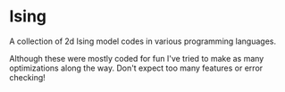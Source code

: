 # Ising

A collection of 2d Ising model codes in various programming languages.

Although these were mostly coded for fun I've tried to make as many optimizations along the way. Don't expect too many features or error checking!

